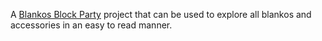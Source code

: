 A [Blankos Block Party](https://blankos.com/) project that can be used to explore all blankos and accessories in an easy to read manner.
